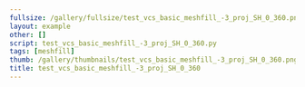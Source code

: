 ```yaml
---
fullsize: /gallery/fullsize/test_vcs_basic_meshfill_-3_proj_SH_0_360.png
layout: example
other: []
script: test_vcs_basic_meshfill_-3_proj_SH_0_360.py
tags: [meshfill]
thumb: /gallery/thumbnails/test_vcs_basic_meshfill_-3_proj_SH_0_360.png
title: test_vcs_basic_meshfill_-3_proj_SH_0_360
---
```

